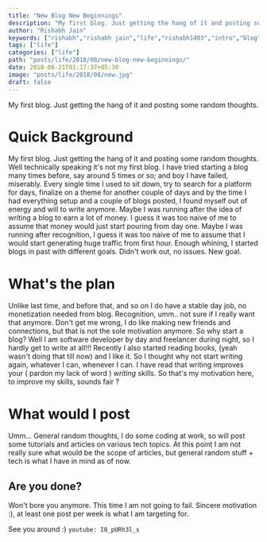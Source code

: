 ```yaml
---
title: "New Blog New Beginnings"
description: "My first blog. Just getting the hang of it and posting some random thoughts."
author: "Rishabh Jain"
keywords: ["rishabh","rishabh jain","life","rishabh1403","intro","blog"]
tags: ["life"]
categories: ["life"]
path: "posts/life/2018/08/new-blog-new-beginnings/"
date: 2018-08-21T01:17:37+05:30
image: "posts/life/2018/08/new.jpg"
draft: false
---
```

My first blog. Just getting the hang of it and posting some random thoughts.
<!--more-->
# Quick Background
My first blog. Just getting the hang of it and posting some random thoughts.
Well technically speaking it's not my first blog. I have tried starting a blog many times before, say around 5 times or so; and boy I have failed, miserably. Every single time I used to sit down, try to search for a platform for days, finalize on a theme for another couple of days and by the time I had everything setup and a couple of blogs posted, I found myself out of energy and will to write anymore. Maybe I was running after the idea of writing a blog to earn a lot of money. I guess it was too naive of me to assume that money would just start pouring from day one. Maybe I was running after recognition, I guess it was too naive of me to assume that I would start generating huge traffic from first hour. Enough whining, I started blogs in past with different goals. Didn't work out, no issues. New goal.
# What's the plan
Unlike last time, and before that, and so on I do have a stable day job, no monetization needed from blog. Recognition, umm.. not sure if I really want that anymore. Don't get me wrong, I do like making new friends and connections, but that is not the sole motivation anymore. So why start a blog? Well I am software developer by day and freelancer during night, so I hardly get to write at all!!! Recently I also started reading books, (yeah wasn't doing that till now) and I like it. So I thought why not start writing again, whatever I can, whenever I can. I have read that writing improves your ( pardon my lack of word ) *writing* skills. So that's my motivation here, to improve my skills, sounds fair ?
# What would I post
Umm... General random thoughts, I do some coding at work, so will post some tutorials and articles on various tech topics. At this point I am not really sure what would be the scope of articles, but general random stuff + tech is what I have in mind as of now.
## Are you done?
Won't bore you anymore. This time I am not going to fail. Sincere motivation :), at least one post per week is what I am targeting for.

See you around :) 
`youtube: I8_pURh3l_s`

